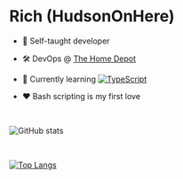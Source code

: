 # Rich (HudsonOnHere)

- 🧠 Self-taught developer

- 🛠 DevOps @ [The Home Depot](https://github.com/homedepot)

- 🌱 Currently learning [![TypeScript](https://img.shields.io/badge/%3C%2F%3E-TypeScript-%230074c1.svg)](http://www.typescriptlang.org/)

- ❤️ Bash scripting is my first love

<br>

![GitHub stats](https://github-readme-stats.vercel.app/api?username=hudsononhere&count_private=true&theme=tokyonight&show_icons=true)

<br>

[![Top Langs](https://github-readme-stats.vercel.app/api/top-langs/?username=anuraghazra)](https://github.com/anuraghazra/github-readme-stats)

